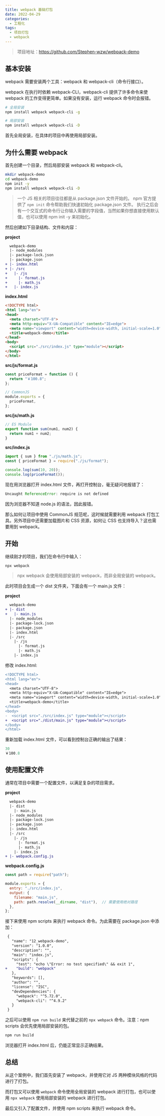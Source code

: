 ```yaml
---
title: webpack 基础打包
date: 2022-04-29
categories:
  - 工程化
tags:
  - 项目打包
  - webpack
---
```


> 项目地址：https://github.com/Stephen-wzw/webpack-demo

## 基本安装

webpack 需要安装两个工具：webpack 和 webpack-cli（命令行接口）。

webpack 在执行时依赖 webpack-CLI，webpack-cli 提供了许多命令来使 webpack 的工作变得更简单。如果没有安装，运行 webpack 命令时会报错。

```bash
# 全局安装
npm install webpack webpack-cli -g

# 局部安装
npm install webpack webpack-cli -D
```

首先全局安装，在具体的项目中再使用局部安装。

## 为什么需要 webpack

首先创建一个目录，然后局部安装 webpack 和 webpack-cli。

```bash
mkdir webpack-demo
cd webpack-demo
npm init -y
npm install webpack webpack-cli -D
```

> 一个 JS 相关的项目往往都是从 package.json 文件开始的。
> npm 官方提供了 `npm init` 命令帮助我们快速初始化 package.json 文件。
> 执行之后会有一个交互式的命令行让你输入需要的字段值，当然如果你想直接使用默认值，也可以使用 npm init -y 来初始化。

然后创建如下目录结构、文件和内容：

**project**

```diff
  webpack-demo
  |- node_modules
  |- package-lock.json
  |- package.json
+ |- index.html
+ |- /src
+   |- /js
+     |- format.js
+     |- math.js  
+   |- index.js
```

**index.html**

```html
<!DOCTYPE html>
<html lang="en">
<head>
  <meta charset="UTF-8">
  <meta http-equiv="X-UA-Compatible" content="IE=edge">
  <meta name="viewport" content="width=device-width, initial-scale=1.0">
  <title>webpack-demo</title>
</head>
<body>
  <script src="./src/index.js" type="module"></script>
</body>
</html>
```

**src/js/format.js**

```js
const priceFormat = function () {
  return "￥100.8";
};

// CommonJS
module.exports = {
  priceFormat,
};
```

**src/js/math.js**

```js
// ES Module
export function sum(num1, num2) {
  return num1 + num2;
}
```

**src/index.js**

```js
import { sum } from "./js/math.js";
const { priceFormat } = require("./js/format");

console.log(sum(10, 20));
console.log(priceFormat());
```

现在用浏览器打开 index.html 文件，再打开控制台，毫无疑问地报错了：

```js
Uncaught ReferenceError: require is not defined
```

因为浏览器不知道 node.js 的语法，因此报错。

那么如何让项目中使用 CommonJS 规范呢，这时候就需要利用 webpack 打包工具。另外项目中还需要加载图片和 CSS 资源，如何让 CSS 也支持导入？这也需要用到 webpack。

## 开始

继续刚才的项目，我们在命令行中输入：

```bash
npx webpack
```

> npx webpack 会使用局部安装的 webpack，而非全局安装的 webpack。

此时项目会生成一个 dist 文件夹，下面会有一个 main.js 文件：

**project**

```diff
  webpack-demo
+ |- dist
+   |- main.js
  |- node_modules
  |- package-lock.json
  |- package.json
  |- index.html
  |- /src
    |- /js
      |- format.js
      |- math.js  
    |- index.js
```

修改 index.html:

```diff
<!DOCTYPE html>
<html lang="en">
<head>
  <meta charset="UTF-8">
  <meta http-equiv="X-UA-Compatible" content="IE=edge">
  <meta name="viewport" content="width=device-width, initial-scale=1.0">
  <title>webpack-demo</title>
</head>
<body>
-  <script src="./src/index.js" type="module"></script>
+  <script src="./dist/main.js" type="module"></script>
</body>
</html>
```

重新加载 index.html 文件，可以看到控制台正确的输出了结果：

```js
30
￥100.8
```

## 使用配置文件

通常在项目中需要一个配置文件，以满足复杂的项目需求。

**project**

```diff
  webpack-demo
  |- dist
    |- main.js
  |- node_modules
  |- package-lock.json
  |- package.json
  |- index.html
  |- /src
    |- /js
      |- format.js
      |- math.js  
    |- index.js
+ |- webpack.config.js
```

**webpack.config.js**

```js
const path = require("path");

module.exports = {
  entry: "./src/index.js",
  output: {
    filename: "main.js",
    path: path.resolve(__dirname, "dist"),  // 需要使用绝对路径
  },
};
```

接下来使用 npm scripts 来执行 webpack 命令。为此需要在 package.json 中添加：

```diff
 {
   "name": "12_webpack-demo",
   "version": "1.0.0",
   "description": "",
   "main": "index.js",
   "scripts": {
     "test": "echo \"Error: no test specified\" && exit 1",
+    "build": "webpack" 
   },
   "keywords": [],
   "author": "",
   "license": "ISC",
   "devDependencies": {
     "webpack": "^5.72.0",
     "webpack-cli": "^4.9.2"
   }
 }
```

之后可以使用 `npm run build` 来代替之前的 `npx webpack` 命令。注意：npm scripts 会优先使用局部安装的包。

```bash
npm run build
```

浏览器打开 index.html 后，仍能正常显示正确结果。

## 总结

从这个案例中，我们首先安装了 webpack，并使用它对 JS 两种模块风格的代码进行了打包。

而打包又可以使用 `webpack` 命令使用全局安装的 webpack 进行打包，也可以使用 `npx webpack` 使用局部安装的 webpack 进行打包。

最后又引入了配置文件，并使用 npm scripts 来执行 webpack 命令。